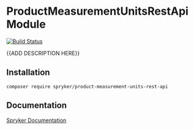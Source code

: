 # ProductMeasurementUnitsRestApi Module
[![Build Status](https://travis-ci.org/spryker/product-measurement-units-rest-api.svg)](https://travis-ci.org/spryker/product-measurement-units-rest-api)

{{ADD DESCRIPTION HERE}}

## Installation

```
composer require spryker/product-measurement-units-rest-api
```

## Documentation

[Spryker Documentation](https://documentation.spryker.com/module_guide/overview.htm)
